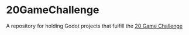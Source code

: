 # 20GameChallenge


A repository for holding Godot projects that fulfill the [20 Game Challenge](https://20_games_challenge.gitlab.io)
